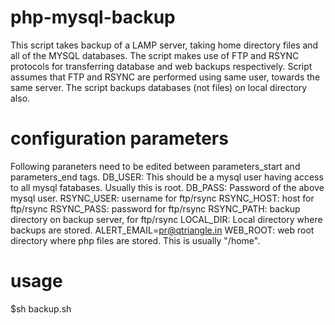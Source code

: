 # php-mysql-backup
This script takes backup of a LAMP server, taking home directory files and all of the MYSQL databases.
The script makes use of FTP and RSYNC protocols for transferring database and web backups respectively.
Script assumes that FTP and RSYNC are performed using same user, towards the same server.
The script backups databases (not files) on local directory also.

# configuration parameters
Following paraneters need to be edited between parameters_start and parameters_end tags.
DB_USER: This should be a mysql user having access to all mysql fatabases. Usually this is root.
DB_PASS: Password of the above mysql user.
RSYNC_USER: username for ftp/rsync
RSYNC_HOST: host for ftp/rsync
RSYNC_PASS: password for ftp/rsync
RSYNC_PATH: backup directory on backup server, for ftp/rsync
LOCAL_DIR: Local directory where backups are stored. 
ALERT_EMAIL=pr@qtriangle.in
WEB_ROOT: web root directory where  php files are stored. This is usually "/home".

# usage
$sh backup.sh
